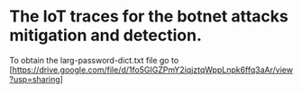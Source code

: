# The IoT traces for the botnet attacks mitigation and detection. 

To obtain the larg-password-dict.txt file go to [https://drive.google.com/file/d/1fo5GIGZPmY2iqjztqWppLnpk6ffq3aAr/view?usp=sharing]
